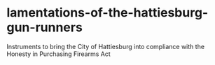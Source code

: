 # lamentations-of-the-hattiesburg-gun-runners
Instruments to bring the City of Hattiesburg into compliance with the Honesty in Purchasing Firearms Act

